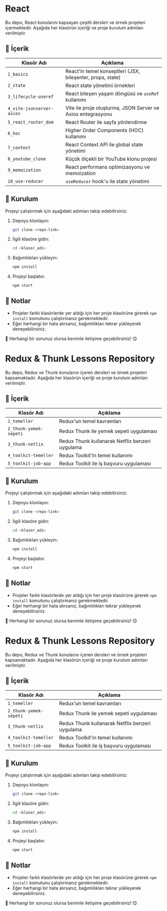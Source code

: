 # React 

Bu depo, React konularını kapsayan çeşitli dersleri ve örnek projeleri içermektedir. Aşağıda her klasörün içeriği ve proje kurulum adımları verilmiştir.

## 📂 İçerik

| Klasör Adı                  | Açıklama |
|-----------------------------|----------|
| `1_basics`                  | React'in temel konseptleri (JSX, bileşenler, props, state) |
| `2_state`                   | React state yönetimi örnekleri |
| `3_lifecycle-useref`        | React bileşen yaşam döngüsü ve `useRef` kullanımı |
| `4_vite-jsonserver-axios`   | Vite ile proje oluşturma, JSON Server ve Axios entegrasyonu |
| `5_react_router_dom`        | React Router ile sayfa yönlendirme |
| `6_hoc`                     | Higher Order Components (HOC) kullanımı |
| `7_context`                 | React Context API ile global state yönetimi |
| `8_youtube_clone`           | Küçük ölçekli bir YouTube klonu projesi |
| `9_memoization`             | React performans optimizasyonu ve memoization |
| `10_use-reducer`            | `useReducer` hook'u ile state yönetimi |

## 🚀 Kurulum

Projeyi çalıştırmak için aşağıdaki adımları takip edebilirsiniz:

1. Depoyu klonlayın:
   ```sh
   git clone <repo-link>
   ```
2. İlgili klasöre gidin:
   ```sh
   cd <klasor_adi>
   ```
3. Bağımlılıkları yükleyin:
   ```sh
   npm install
   ```
4. Projeyi başlatın:
   ```sh
   npm start
   ```

## 📌 Notlar
- Projeler farklı klasörlerde yer aldığı için her proje klasörüne girerek `npm install` komutunu çalıştırmanız gerekmektedir.
- Eğer herhangi bir hata alırsanız, bağımlılıkları tekrar yükleyerek deneyebilirsiniz.

📧 Herhangi bir sorunuz olursa benimle iletişime geçebilirsiniz! 😊

# Redux & Thunk Lessons Repository

Bu depo, Redux ve Thunk konularını içeren dersleri ve örnek projeleri kapsamaktadır. Aşağıda her klasörün içeriği ve proje kurulum adımları verilmiştir.

## 📂 İçerik

| Klasör Adı                  | Açıklama |
|-----------------------------|----------|
| `1_temeller`                | Redux'un temel kavramları |
| `2_thunk-yemek-sepeti`      | Redux Thunk ile yemek sepeti uygulaması |
| `3_thunk-netlix`            | Redux Thunk kullanarak Netflix benzeri uygulama |
| `4_toolkit-temeller`        | Redux Toolkit'in temel kullanımı |
| `5_toolkit-job-app`         | Redux Toolkit ile iş başvuru uygulaması |

## 🚀 Kurulum

Projeyi çalıştırmak için aşağıdaki adımları takip edebilirsiniz:

1. Depoyu klonlayın:
   ```sh
   git clone <repo-link>
   ```
2. İlgili klasöre gidin:
   ```sh
   cd <klasor_adi>
   ```
3. Bağımlılıkları yükleyin:
   ```sh
   npm install
   ```
4. Projeyi başlatın:
   ```sh
   npm start
   ```

## 📌 Notlar
- Projeler farklı klasörlerde yer aldığı için her proje klasörüne girerek `npm install` komutunu çalıştırmanız gerekmektedir.
- Eğer herhangi bir hata alırsanız, bağımlılıkları tekrar yükleyerek deneyebilirsiniz.

📧 Herhangi bir sorunuz olursa benimle iletişime geçebilirsiniz! 😊

# Redux & Thunk Lessons Repository

Bu depo, Redux ve Thunk konularını içeren dersleri ve örnek projeleri kapsamaktadır. Aşağıda her klasörün içeriği ve proje kurulum adımları verilmiştir.

## 📂 İçerik

| Klasör Adı                  | Açıklama |
|-----------------------------|----------|
| `1_temeller`                | Redux'un temel kavramları |
| `2_thunk-yemek-sepeti`      | Redux Thunk ile yemek sepeti uygulaması |
| `3_thunk-netlix`            | Redux Thunk kullanarak Netflix benzeri uygulama |
| `4_toolkit-temeller`        | Redux Toolkit'in temel kullanımı |
| `5_toolkit-job-app`         | Redux Toolkit ile iş başvuru uygulaması |

## 🚀 Kurulum

Projeyi çalıştırmak için aşağıdaki adımları takip edebilirsiniz:

1. Depoyu klonlayın:
   ```sh
   git clone <repo-link>
   ```
2. İlgili klasöre gidin:
   ```sh
   cd <klasor_adi>
   ```
3. Bağımlılıkları yükleyin:
   ```sh
   npm install
   ```
4. Projeyi başlatın:
   ```sh
   npm start
   ```

## 📌 Notlar
- Projeler farklı klasörlerde yer aldığı için her proje klasörüne girerek `npm install` komutunu çalıştırmanız gerekmektedir.
- Eğer herhangi bir hata alırsanız, bağımlılıkları tekrar yükleyerek deneyebilirsiniz.

📧 Herhangi bir sorunuz olursa benimle iletişime geçebilirsiniz! 😊



